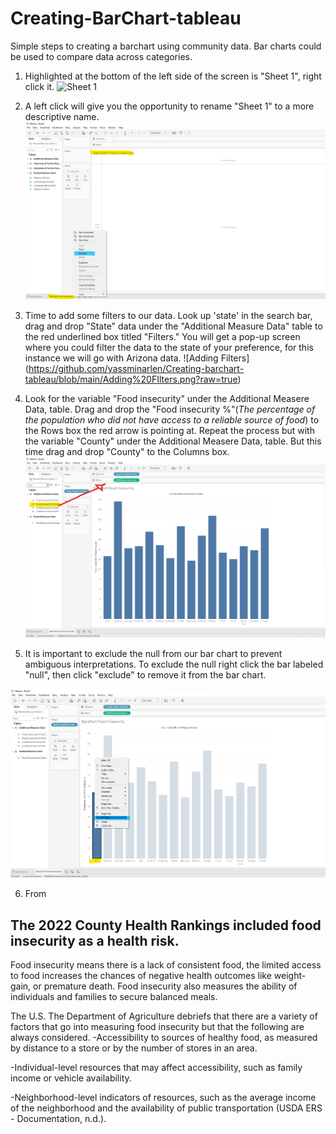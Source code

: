 # Creating-BarChart-tableau
Simple steps to creating a barchart using community data. 
Bar charts could be used to compare data across categories.


1. Highlighted at the bottom of the left side of the screen is "Sheet 1", right click it. 
![Sheet 1](https://github.com/yassminarlen/Creating-histogram-tableau/blob/main/sheet%201.png?raw=true)

2. A left click will give you the opportunity to rename "Sheet 1" to a more descriptive name. 
![Renamed Sheet](https://github.com/yassminarlen/Creating-barchart-tableau/blob/main/Rename%20Barchart.png?raw=true) 

3. Time to add some filters to our data. Look up 'state' in the search bar, drag and drop "State" data under the "Additional Measure Data" table to the red underlined box titled "Filters." You will get a pop-up screen where you could filter the data to the state of your preference, for this instance we will go with Arizona data. 
![Adding Filters] (https://github.com/yassminarlen/Creating-barchart-tableau/blob/main/Adding%20FIlters.png?raw=true)
4. Look for the variable "Food insecurity" under the Additional Measere Data, table. Drag and drop the "Food insecurity %"(*The percentage of the population who did not have access to a reliable source of food*) to the Rows box the red arrow is pointing at. 
Repeat the process but with the variable "County" under the Additional Measere Data, table. But this time drag and drop "County" to the Columns box.
![Columns and Rows](https://github.com/yassminarlen/Creating-barchart-tableau/blob/main/barchart%20r&c.png?raw=true)


5. It is important to exclude the null from our bar chart to prevent ambiguous interpretations. To exclude the null right click the bar labeled "null", then click "exclude" to remove it from the bar chart.   

![Exclude](https://github.com/yassminarlen/Creating-barchart-tableau/blob/main/null.png?raw=true)

6. From 

## The 2022 County Health Rankings included food insecurity as a health risk.
Food insecurity means there is a lack of consistent food, the limited access to food increases the chances of negative health outcomes like weight-gain, or premature death. Food insecurity also measures the ability of individuals and families to secure balanced meals.

The U.S. The Department of Agriculture debriefs that there are a variety of factors that go into measuring food insecurity but that the following are always considered. 
-Accessibility to sources of healthy food, as measured by distance to a store or by the number of stores in an area.

-Individual-level resources that may affect accessibility, such as family income or vehicle availability.

-Neighborhood-level indicators of resources, such as the average income of the neighborhood and the availability of public transportation (USDA ERS - Documentation, n.d.).


